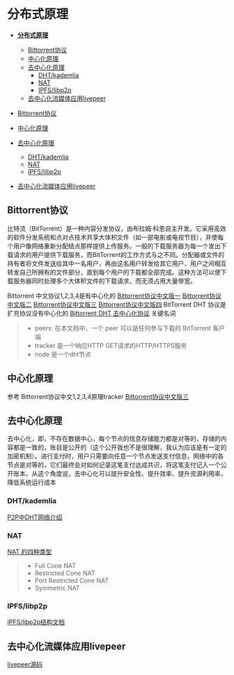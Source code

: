 # **分布式原理**

- [**分布式原理**](#%E5%88%86%E5%B8%83%E5%BC%8F%E5%8E%9F%E7%90%86)
  - [Bittorrent协议](#bittorrent%E5%8D%8F%E8%AE%AE)
  - [中心化原理](#%E4%B8%AD%E5%BF%83%E5%8C%96%E5%8E%9F%E7%90%86)
  - [去中心化原理](#%E5%8E%BB%E4%B8%AD%E5%BF%83%E5%8C%96%E5%8E%9F%E7%90%86)
    - [DHT/kademlia](#dhtkademlia)
    - [NAT](#nat)
    - [IPFS/libp2p](#ipfslibp2p)
  - [去中心化流媒体应用livepeer](#%E5%8E%BB%E4%B8%AD%E5%BF%83%E5%8C%96%E6%B5%81%E5%AA%92%E4%BD%93%E5%BA%94%E7%94%A8livepeer)

- [Bittorrent协议](#Bittorrent协议)
- [中心化原理](#中心化原理)
- [去中心化原理](#去中心化原理)
  - [DHT/kademlia](#DHT/kademlia)
  - [NAT](#NAT)
  - [IPFS/libp2p](#IPFS/libp2p)
- [去中心化流媒体应用livepeer](#去中心化流媒体应用livepeer)

## Bittorrent协议

  比特流（BitTorrent）是一种内容分发协议，由布拉姆·科恩自主开发。它采用高效的软件分发系统和点对点技术共享大体积文件（如一部电影或电视节目），并使每个用户像网络重新分配结点那样提供上传服务。一般的下载服务器为每一个发出下载请求的用户提供下载服务，而BitTorrent的工作方式与之不同。分配器或文件的持有者将文件发送给其中一名用户，再由这名用户转发给其它用户，用户之间相互转发自己所拥有的文件部分，直到每个用户的下载都全部完成。这种方法可以使下载服务器同时处理多个大体积文件的下载请求，而无须占用大量带宽。

  Bittorrent 中文协议1,2,3,4是有中心化的
  [Bittorrent协议中文版一](https://blog.csdn.net/xxxxxx91116/article/details/8544365?locationnum=14)
  [Bittorrent协议中文版二](https://blog.csdn.net/xxxxxx91116/article/details/8544366)
  [Bittorrent协议中文版三](https://blog.csdn.net/xxxxxx91116/article/details/8544367)
  [Bittorrent协议中文版四](https://blog.csdn.net/xxxxxx91116/article/details/8544370)
  BitTorrent DHT 协议是扩充协议没有中心化的
  [Bittorrent DHT 去中心化协议](https://www.jianshu.com/p/ffeed4801b0e)
  关键名词

  >- peers: 在本文档中，一个 peer 可以是任何参与下载的 BitTorrent 客户端
  >- tracker 是一个响应HTTP GET请求的HTTP/HTTPS服务
  >- node 是一个dht节点

## 中心化原理

  参考 Bittorrent协议中文1,2,3,4原理tracker
    [Bittorrent协议中文版三](https://blog.csdn.net/xxxxxx91116/article/details/8544367)

## 去中心化原理

去中心化，即，不存在数据中心，每个节点的信息存储能力都是对等的，存储的内容都是一致的，账目是公开的（这个公开我也不是很理解，我认为应该是有一定的加密机制）。进行支付时，用户只需要向任意一个节点发送支付信息，网络中的各节点是对等的，它们最终会对如何记录这笔支付达成共识，将这笔支付记入一个公开账本。从这个角度说，去中心化可以提升安全性、提升效率、提升资源利用率，降低系统运行成本

### DHT/kademlia

[P2P中DHT网络介绍](https://blog.csdn.net/mergerly/article/details/7989281)

### NAT

[NAT 的四种类型](https://www.cnblogs.com/my_life/articles/1908552.html)

>- Full Cone NAT
>- Restricted Cone NAT
>- Port Restricted Cone NAT  
>- Symmetric NAT

### IPFS/libp2p

[IPFS/libp2p结构文档](https://github.com/libp2p/specs)

## 去中心化流媒体应用livepeer  

[livepeer源码](https://github.com/livepeer/go-livepeer)
